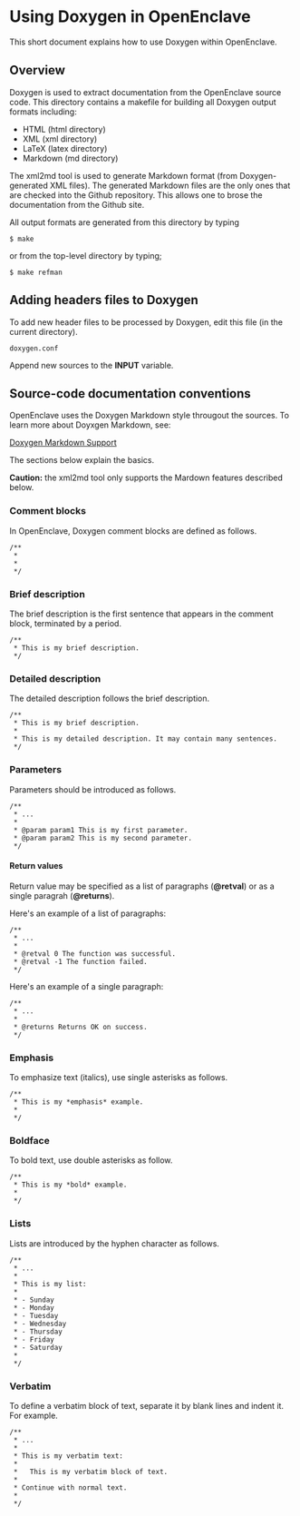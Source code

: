 Using Doxygen in OpenEnclave
============================

This short document explains how to use Doxygen within OpenEnclave.

## Overview

Doxygen is used to extract documentation from the OpenEnclave source code.
This directory contains a makefile for building all Doxygen output formats
including:

- HTML (html directory)
- XML (xml directory)
- LaTeX (latex directory)
- Markdown (md directory)

The xml2md tool is used to generate Markdown format (from Doxygen-generated
XML files). The generated Markdown files are the only ones that are checked
into the Github repository. This allows one to brose the documentation from
the Github site.

All output formats are generated from this directory by typing

```
$ make
```

or from the top-level directory by typing;

```
$ make refman
```

## Adding headers files to Doxygen

To add new header files to be processed by Doxygen, edit this file (in the
current directory).

```
doxygen.conf
```

Append new sources to the **INPUT**  variable.

## Source-code documentation conventions

OpenEnclave uses the Doxygen Markdown style througout the sources. To learn
more about Doyxgen Markdown, see:

[Doxygen Markdown Support](https://www.stack.nl/~dimitri/doxygen/manual/markdown.html)

The sections below explain the basics.

**Caution:** the xml2md tool only supports the Mardown features described below.

### Comment blocks

In OpenEnclave, Doxygen comment blocks are defined as follows.

```
/**
 *
 *
 */
```

### Brief description

The brief description is the first sentence that appears in the comment block,
terminated by a period.

```
/**
 * This is my brief description.
 */
```

### Detailed description

The detailed description follows the brief description.

```
/**
 * This is my brief description.
 *
 * This is my detailed description. It may contain many sentences.
 */
```

### Parameters

Parameters should be introduced as follows.

```
/**
 * ...
 *
 * @param param1 This is my first parameter.
 * @param param2 This is my second parameter.
 */
```
#### Return values

Return value may be specified as a list of paragraphs (**@retval**) or
as a single paragrah (**@returns**).

Here's an example of a list of paragraphs:

```
/**
 * ...
 *
 * @retval 0 The function was successful.
 * @retval -1 The function failed.
 */
```

Here's an example of a single paragraph:

```
/**
 * ...
 *
 * @returns Returns OK on success.
 */
```

### Emphasis

To emphasize text (italics), use single asterisks as follows.

```
/**
 * This is my *emphasis* example.
 *
 */
```

### Boldface

To bold text, use double asterisks as follow.

```
/**
 * This is my *bold* example.
 *
 */
```

### Lists

Lists are introduced by the hyphen character as follows.

```
/**
 * ...
 *
 * This is my list:
 *
 * - Sunday
 * - Monday
 * - Tuesday
 * - Wednesday
 * - Thursday
 * - Friday
 * - Saturday
 *
 */
```

### Verbatim

To define a verbatim block of text, separate it by blank lines and indent it.
For example.

```
/**
 * ...
 *
 * This is my verbatim text:
 *
 *   This is my verbatim block of text.
 *
 * Continue with normal text.
 *
 */
```

